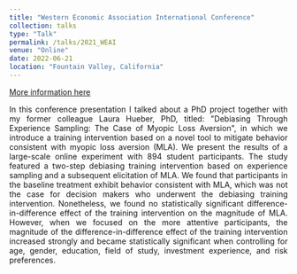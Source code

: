 ```yaml
---
title: "Western Economic Association International Conference"
collection: talks
type: "Talk"
permalink: /talks/2021_WEAI
venue: "Online"
date: 2022-06-21
location: "Fountain Valley, California"
---
```


[More information here](https://weai.org/files/view/131/Virtual-Prelim-Prog-2021.pdf?t=20210322)


<div style="text-align: justify; text-justify: inter-word;">In this conference presentation I talked about a PhD project together with my former colleague Laura Hueber, PhD,
titled: "Debiasing Through Experience Sampling: The Case of Myopic Loss Aversion", in which we introduce a training intervention based on a novel tool
to mitigate behavior consistent with myopic loss aversion (MLA). We present the results of a large-scale online
experiment with 894 student participants. The study featured a two-step debiasing training intervention based on
experience sampling and a subsequent elicitation of MLA. We found that participants in the baseline treatment exhibit
behavior consistent with MLA, which was not the case for decision makers who underwent the debiasing training
intervention. Nonetheless, we found no statistically significant difference-in-difference effect of the training
intervention on the magnitude of MLA. However, when we focused on the more attentive participants, the magnitude of the
difference-in-difference effect of the training intervention increased strongly and became statistically significant
when controlling for age, gender, education, field of study, investment experience, and risk preferences.</div>